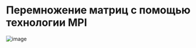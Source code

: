 # Перемножение матриц с помощью технологии MPI

![image](https://user-images.githubusercontent.com/65859649/211198880-ebf26756-f6a1-4d03-a085-d904f328963e.png)
